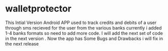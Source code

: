 walletprotector
===============

This Intial Version Android APP used to track credits and debits of a user through sms recieved for the user from the various banks currently i added 1-4 banks formats so need to add more code. I will add the next set of code in the next version . Now the app has Some Bugs and Drawbacks i will fix in the next release 
